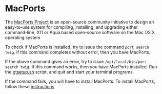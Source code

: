 # MacPorts

The [MacPorts Project](http://macports.org) is an open-source community
initiative to design an easy-to-use system for compiling, installing,
and upgrading either command-line, X11 or Aqua based open-source
software on the Mac OS X operating system

To check if MacPorts is installed, try to issue the command
`port search twig`. If this command completes without error, then you
have MacPorts.

If the above command gives an error, try to issue
`/opt/local/bin/port search twig`. If this command works, then you have
MacPorts installed. Run the [gtsetup.sh](/infra/anonymous-svn.html)
script, and quit and start your terminal programs.

If the command fails, you will have to install MacPorts. To install
MacPorts, follow these
[instructions](http://www.macports.org/install.php)
